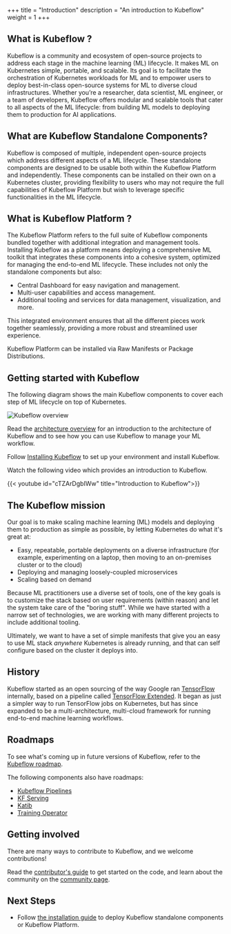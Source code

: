 +++
title = "Introduction"
description = "An introduction to Kubeflow"
weight = 1
+++

## What is Kubeflow ?

Kubeflow is a community and ecosystem of open-source projects to address each stage in the
machine learning (ML) lifecycle. It makes ML on Kubernetes simple, portable, and scalable.
Its goal is to facilitate the orchestration of Kubernetes workloads for ML and to empower users to
deploy best-in-class open-source systems for ML to diverse cloud infrastructures.
Whether you’re a researcher, data scientist, ML engineer, or a team of developers, Kubeflow offers
modular and scalable tools that cater to all aspects of the ML lifecycle: from building ML models to
deploying them to production for AI applications.

## What are Kubeflow Standalone Components?

Kubeflow is composed of multiple, independent open-source projects which address different aspects
of a ML lifecycle. These standalone components are designed to be usable both within the Kubeflow
Platform and independently. These components can be installed on their own on a Kubernetes cluster,
providing flexibility to users who may not require the full capabilities of Kubeflow Platform but
wish to leverage specific functionalities in the ML lifecycle.

## What is Kubeflow Platform ?

The Kubeflow Platform refers to the full suite of Kubeflow components bundled together with
additional integration and management tools. Installing Kubeflow as a platform means deploying a
comprehensive ML toolkit that integrates these components into a cohesive system, optimized for
managing the end-to-end ML lifecycle. These includes not only the standalone components but also:

- Central Dashboard for easy navigation and management.
- Multi-user capabilities and access management.
- Additional tooling and services for data management, visualization, and more.

This integrated environment ensures that all the different pieces work together seamlessly,
providing a more robust and streamlined user experience.

Kubeflow Platform can be installed via Raw Manifests or Package Distributions.

## Getting started with Kubeflow

The following diagram shows the main Kubeflow components to cover each step of ML lifecycle
on top of Kubernetes.

<img src="/docs/started/images/kubeflow-intro-diagram.drawio.svg"
  alt="Kubeflow overview"
  class="mt-3 mb-3">

Read the [architecture overview](/docs/started/architecture/) for an
introduction to the architecture of Kubeflow and to see how you can use Kubeflow
to manage your ML workflow.

Follow [Installing Kubeflow](/docs/started/installing-kubeflow/) to set up
your environment and install Kubeflow.

Watch the following video which provides an introduction to Kubeflow.

{{< youtube id="cTZArDgbIWw" title="Introduction to Kubeflow">}}

## The Kubeflow mission

Our goal is to make scaling machine learning (ML) models and deploying them to
production as simple as possible, by letting Kubernetes do what it's great at:

- Easy, repeatable, portable deployments on a diverse infrastructure
  (for example, experimenting on a laptop, then moving to an on-premises
  cluster or to the cloud)
- Deploying and managing loosely-coupled microservices
- Scaling based on demand

Because ML practitioners use a diverse set of tools, one of the key goals is to
customize the stack based on user requirements (within reason) and let the
system take care of the "boring stuff". While we have started with a narrow set
of technologies, we are working with many different projects to include
additional tooling.

Ultimately, we want to have a set of simple manifests that give you an easy to
use ML stack _anywhere_ Kubernetes is already running, and that can self
configure based on the cluster it deploys into.

## History

Kubeflow started as an open sourcing of the way Google ran [TensorFlow](https://www.tensorflow.org/) internally, based on a pipeline called [TensorFlow Extended](https://www.tensorflow.org/tfx/).
It began as just a simpler way to run TensorFlow jobs on Kubernetes, but has since expanded to be a multi-architecture, multi-cloud framework for running end-to-end machine learning workflows.

## Roadmaps

To see what's coming up in future versions of Kubeflow, refer to the [Kubeflow roadmap](https://github.com/kubeflow/kubeflow/blob/master/ROADMAP.md).

The following components also have roadmaps:

- [Kubeflow Pipelines](https://github.com/kubeflow/pipelines/blob/master/ROADMAP.md)
- [KF Serving](https://github.com/kubeflow/kfserving/blob/master/ROADMAP.md)
- [Katib](https://github.com/kubeflow/katib/blob/master/ROADMAP.md)
- [Training Operator](https://github.com/kubeflow/common/blob/master/ROADMAP.md)

## Getting involved

There are many ways to contribute to Kubeflow, and we welcome contributions!

Read the [contributor's guide](/docs/about/contributing/) to get started on the code, and learn about the community on the [community page](/docs/about/community/).

## Next Steps

- Follow [the installation guide](/docs/started/installing-kubeflow) to deploy Kubeflow standalone
  components or Kubeflow Platform.
